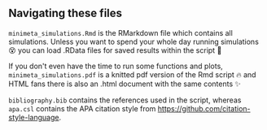 ## Navigating these files

`minimeta_simulations.Rmd` is the RMarkdown file which contains all simulations. Unless you want to spend your whole day running simulations :dizzy_face:	you can load .RData files for saved results within the script :100:

If you don't even have the time to run some functions and plots, `minimeta_simulations.pdf` is a knitted pdf version of the Rmd script :fire: and HTML fans there is also an .html document with the same contents :sparkles:

`bibliography.bib` contains the references used in the script, whereas `apa.csl` contains the APA citation style from https://github.com/citation-style-language.

